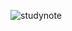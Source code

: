 ![studynote](https://user-images.githubusercontent.com/61380136/113594174-4a2f8b00-9672-11eb-88ec-0e7e41b86aaa.jpeg)
